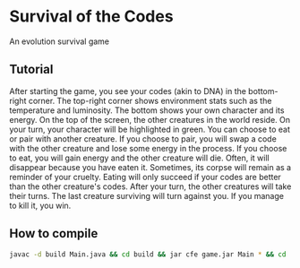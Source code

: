 # Survival of the Codes

An evolution survival game

## Tutorial

After starting the game, you see your codes (akin to DNA) in the bottom-right corner.
The top-right corner shows environment stats such as the temperature and luminosity.
The bottom shows your own character and its energy.
On the top of the screen, the other creatures in the world reside.
On your turn, your character will be highlighted in green.
You can choose to eat or pair with another creature.
If you choose to pair, you will swap a code with the other creature and lose some energy in the process.
If you choose to eat, you will gain energy and the other creature will die.
Often, it will disappear because you have eaten it.
Sometimes, its corpse will remain as a reminder of your cruelty.
Eating will only succeed if your codes are better than the other creature's codes.
After your turn, the other creatures will take their turns.
The last creature surviving will turn against you.
If you manage to kill it, you win.

## How to compile

````bash
javac -d build Main.java && cd build && jar cfe game.jar Main * && cd ..
````
